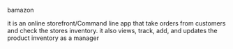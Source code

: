 bamazon

it is an online storefront/Command line app that take orders from customers and check the stores inventory.
it also views, track, add, and updates the product inventory as a manager